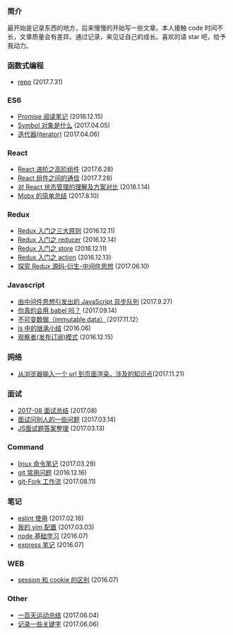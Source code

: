 
### 简介
最开始是记录东西的地方，后来慢慢的开始写一些文章。本人接触 code 时间不长，文章质量会有差异。通过记录，来见证自己的成长。喜欢的请 star 吧，给予我动力。

### 函数式编程
- [repo](https://github.com/sunyongjian/FP-Code/tree/master) (2017.7.31)

### ES6
- [Promise 阅读笔记](https://github.com/sunyongjian/blog/issues/12) (2016.12.15)
- [Symbol 对象是什么](https://github.com/sunyongjian/blog/issues/17) (2017.04.05)
- [迭代器(iterator)](https://github.com/sunyongjian/blog/issues/18) (2017.04.06)

### React
- [React 进阶之高阶组件](https://github.com/sunyongjian/blog/issues/25) (2017.6.28)
- [React 组件之间的通信](https://github.com/sunyongjian/blog/issues/27) (2017.7.28)
- [对 React 状态管理的理解及方案对比](https://github.com/sunyongjian/blog/issues/36) (2018.1.14)
- [Mobx 的简单总结](https://github.com/sunyongjian/blog/issues/28) (2017.8.10)

### Redux
- [Redux 入门之三大原则](https://github.com/sunyongjian/blog/issues/8) (2016.12.11)
- [Redux 入门之 reducer](https://github.com/sunyongjian/blog/issues/9) (2016.12.14)
- [Redux 入门之 store](https://github.com/sunyongjian/blog/issues/10) (2016.12.11)
- [Redux 入门之 action](https://github.com/sunyongjian/blog/issues/11) (2016.12.13)
- [探究 Redux 源码-衍生-中间件思想](https://github.com/sunyongjian/blog/issues/21) (2017.06.10)

### Javascript
- [由中间件思想引发出的 JavaScript 异步队列](https://github.com/sunyongjian/blog/issues/31) (2017.9.27)
- [你真的会用 babel 吗？](https://github.com/sunyongjian/blog/issues/30) (2017.09.14)
- [不可变数据（immutable data）](https://github.com/sunyongjian/blog/issues/33)（2017.11.12）
- [js 中的继承小结](https://github.com/sunyongjian/blog/issues/7) (2016.06)
- [观察者(发布订阅)模式](https://github.com/sunyongjian/blog/issues/13) (2016.12.15)

### 网络
- [从浏览器输入一个 url 到页面渲染，涉及的知识点](https://github.com/sunyongjian/blog/issues/34)(2017.11.21)

### 面试
- [2017-08 面试总结](https://github.com/sunyongjian/blog/issues/32) (2017.08)
- [面试问别人的一些问题](https://github.com/sunyongjian/blog/issues/24) (2017.03.14)
- [JS面试题答案整理](https://github.com/sunyongjian/blog/issues/23) (2017.03.13)

### Command
- [linux 命令笔记](https://github.com/sunyongjian/blog/issues/15) (2017.03.29)
- [git 常用问题](https://github.com/sunyongjian/blog/issues/16) (2016.12.16)
- [git-Fork 工作流](https://github.com/sunyongjian/blog/issues/29) (2017.08.11)

### 笔记
- [eslint 使用](https://github.com/sunyongjian/blog/issues/14) (2017.02.16)
- [我的 vim 配置](https://github.com/sunyongjian/blog/issues/22) (2017.03.03)
- [node 基础学习](https://github.com/sunyongjian/blog/issues/6) (2016.07)
- [express 笔记](https://github.com/sunyongjian/blog/issues/5) (2016.07)

### WEB
- [session 和 cookie 的区别](https://github.com/sunyongjian/blog/issues/4) (2016.07)

### Other
- [一百天运动总结](https://github.com/sunyongjian/blog/issues/19) (2017.06.04)
- [记录一些关键字](https://github.com/sunyongjian/blog/issues/20) (2017.06.06)
